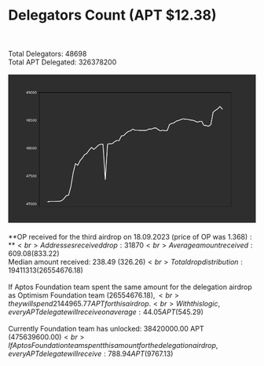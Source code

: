 # Delegators Count (APT $12.38)<br><br>
Total Delegators: 48698<br>
Total APT Delegated: 326378200<br><br>
![Delegators Plot](delegators_plot.png)<br><br>
**OP received for the third airdrop on 18.09.2023 (price of OP was $1.368):**<br>
Addresses received drop: 31870<br>
Average amount received: 609.08 ($833.22)<br>
Median amount received: 238.49 ($326.26)<br>
Total drop distribution: 19411313 ($26554676.18)<br><br>
If Aptos Foundation team spent the same amount for the delegation airdrop as Optimism Foundation team ($26554676.18),<br>
they will spend 2144965.77 APT for this airdrop.<br>
With this logic, every APT delegate will receive on average: 44.05 APT ($545.29)<br><br>
Currently Foundation team has unlocked: 38420000.00 APT ($475639600.00)<br>
If Aptos Foundation team spent this amount for the delegation airdrop, every APT delegate will receive : 788.94 APT ($9767.13)<br>
